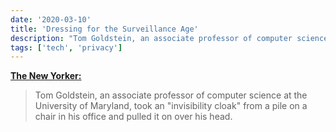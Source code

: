 ```yaml
---
date: '2020-03-10'
title: 'Dressing for the Surveillance Age'
description: "Tom Goldstein, an associate professor of computer science at the University of Maryland, took an 'invisibility cloak' from a pile on a chair in his office and pulled it on over his head."
tags: ['tech', 'privacy']
---
```


**[The New Yorker:](https://www.newyorker.com/magazine/2020/03/16/dressing-for-the-surveillance-age)**

> Tom Goldstein, an associate professor of computer science at the University of Maryland, took an "invisibility cloak" from a pile on a chair in his office and pulled it on over his head.<!-- excerpt -->
